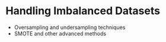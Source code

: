 # Handling Imbalanced Datasets

* Oversampling and undersampling techniques
* SMOTE and other advanced methods
